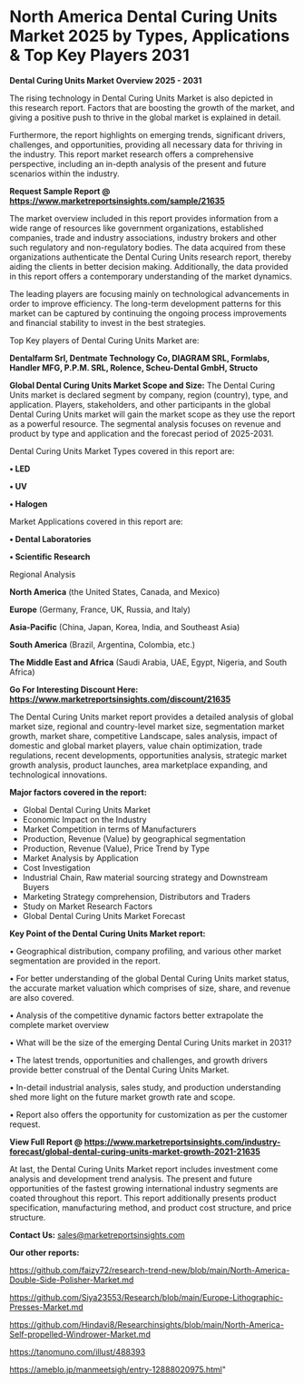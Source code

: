 # North America Dental Curing Units Market 2025 by Types, Applications & Top Key Players 2031

<Strong> Dental Curing Units Market Overview 2025 - 2031</strong>

The rising technology in Dental Curing Units Market is also depicted in this research report. Factors that are boosting the growth of the market, and giving a positive push to thrive in the global market is explained in detail.

Furthermore, the report highlights on emerging trends, significant drivers, challenges, and opportunities, providing all necessary data for thriving in the industry. This report market research offers a comprehensive perspective, including an in-depth analysis of the present and future scenarios within the industry.

<strong>Request Sample Report @ <a href=https://www.marketreportsinsights.com/sample/21635>https://www.marketreportsinsights.com/sample/21635</a></strong>

The market overview included in this report provides information from a wide range of resources like government organizations, established companies, trade and industry associations, industry brokers and other such regulatory and non-regulatory bodies. The data acquired from these organizations authenticate the Dental Curing Units research report, thereby aiding the clients in better decision making. Additionally, the data provided in this report offers a contemporary understanding of the market dynamics.

The leading players are focusing mainly on technological advancements in order to improve efficiency. The long-term development patterns for this market can be captured by continuing the ongoing process improvements and financial stability to invest in the best strategies.

Top Key players of Dental Curing Units Market are:

<strong>Dentalfarm Srl, Dentmate Technology Co, DIAGRAM SRL, Formlabs, Handler MFG, P.P.M. SRL, Rolence, Scheu-Dental GmbH, Structo</strong>

<strong><b>Global Dental Curing Units Market Scope and Size:</b></strong>
The Dental Curing Units market is declared segment by company, region (country), type, and application. Players, stakeholders, and other participants in the global Dental Curing Units market will gain the market scope as they use the report as a powerful resource. The segmental analysis focuses on revenue and product by type and application and the forecast period of 2025-2031.

Dental Curing Units Market Types covered in this report are:

<strong>• LED

• UV

• Halogen</strong>

Market Applications covered in this report are:

<strong>• Dental Laboratories

• Scientific Research</strong> 

Regional Analysis

<strong>North America</strong> (the United States, Canada, and Mexico)

<strong>Europe</strong> (Germany, France, UK, Russia, and Italy)

<strong>Asia-Pacific</strong> (China, Japan, Korea, India, and Southeast Asia)

<strong>South America</strong> (Brazil, Argentina, Colombia, etc.)

<strong>The Middle East and Africa</strong> (Saudi Arabia, UAE, Egypt, Nigeria, and South Africa)

<strong>Go For Interesting Discount Here: <a href=https://www.marketreportsinsights.com/discount/21635>https://www.marketreportsinsights.com/discount/21635</a></strong>

The Dental Curing Units market report provides a detailed analysis of global market size, regional and country-level market size, segmentation market growth, market share, competitive Landscape, sales analysis, impact of domestic and global market players, value chain optimization, trade regulations, recent developments, opportunities analysis, strategic market growth analysis, product launches, area marketplace expanding, and technological innovations.

<strong><b>Major factors covered in the report:</b></strong>
<ul>
  <li>Global Dental Curing Units Market </li>
  <li>Economic Impact on the Industry</li>
  <li>Market Competition in terms of Manufacturers</li>
  <li>Production, Revenue (Value) by geographical segmentation</li>
  <li>Production, Revenue (Value), Price Trend by Type</li>
  <li>Market Analysis by Application</li>
  <li>Cost Investigation</li>
  <li>Industrial Chain, Raw material sourcing strategy and Downstream Buyers</li>
  <li>Marketing Strategy comprehension, Distributors and Traders</li>
  <li>Study on Market Research Factors</li>
  <li>Global Dental Curing Units Market Forecast</li>
</ul>

<strong><b>Key Point of the Dental Curing Units Market report:</b></strong>

• Geographical distribution, company profiling, and various other market segmentation are provided in the report.

• For better understanding of the global Dental Curing Units market status, the accurate market valuation which comprises of size, share, and revenue are also covered.

• Analysis of the competitive dynamic factors better extrapolate the complete market overview

• What will be the size of the emerging Dental Curing Units market in 2031?

• The latest trends, opportunities and challenges, and growth drivers provide better construal of the Dental Curing Units Market.

• In-detail industrial analysis, sales study, and production understanding shed more light on the future market growth rate and scope.

• Report also offers the opportunity for customization as per the customer request.

<strong><b>View Full Report @ <a href=https://www.marketreportsinsights.com/industry-forecast/global-dental-curing-units-market-growth-2021-21635>https://www.marketreportsinsights.com/industry-forecast/global-dental-curing-units-market-growth-2021-21635</a></b></strong>


At last, the Dental Curing Units Market report includes investment come analysis and development trend analysis. The present and future opportunities of the fastest growing international industry segments are coated throughout this report. This report additionally presents product specification, manufacturing method, and product cost structure, and price structure.

<strong>Contact Us:</strong>
sales@marketreportsinsights.com

<strong>Our other reports:</strong>

<a href=https://github.com/faizy72/research-trend-new/blob/main/North-America-Double-Side-Polisher-Market.md>https://github.com/faizy72/research-trend-new/blob/main/North-America-Double-Side-Polisher-Market.md</a>

<a href=https://github.com/Siya23553/Research/blob/main/Europe-Lithographic-Presses-Market.md>https://github.com/Siya23553/Research/blob/main/Europe-Lithographic-Presses-Market.md</a>

<a href=https://github.com/Hindavi8/Researchinsights/blob/main/North-America-Self-propelled-Windrower-Market.md>https://github.com/Hindavi8/Researchinsights/blob/main/North-America-Self-propelled-Windrower-Market.md</a>

<a href=https://tanomuno.com/illust/488393>https://tanomuno.com/illust/488393</a>

<a href=https://ameblo.jp/manmeetsigh/entry-12888020975.html>https://ameblo.jp/manmeetsigh/entry-12888020975.html</a>"

